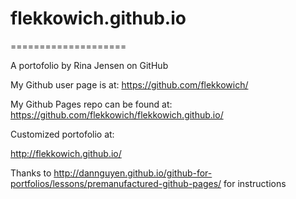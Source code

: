 # flekkowich.github.io
====================


A portofolio by Rina Jensen on GitHub

My Github user page is at: 
https://github.com/flekkowich/

My Github Pages repo can be found at:  
https://github.com/flekkowich/flekkowich.github.io/

Customized portofolio at:

http://flekkowich.github.io/

Thanks to http://dannguyen.github.io/github-for-portfolios/lessons/premanufactured-github-pages/ 
for instructions
